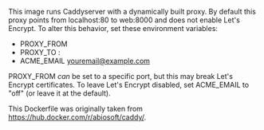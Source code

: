 This image runs Caddyserver with a dynamically built proxy. By default this proxy points from localhost:80 to web:8000 and does not enable Let's Encrypt. To alter this behavior, set these environment variables:

- PROXY_FROM <domain>
- PROXY_TO <localapp>:<port>
- ACME_EMAIL <youremail@example.com>

PROXY_FROM _can_ be set to a specific port, but this may break Let's Encrypt certificates. To leave Let's Encrypt disabled, set ACME_EMAIL to "off" (or leave it at the default).

This Dockerfile was originally taken from https://hub.docker.com/r/abiosoft/caddy/.